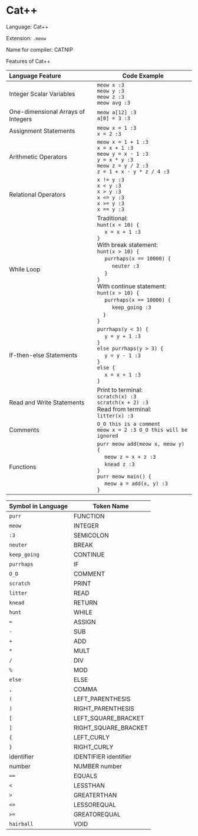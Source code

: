 # Cat++

Language: Cat++

Extension: `.meow`

Name for compiler: CATNIP

Features of Cat++

| Language Feature | Code Example |
| :---------------- | ------------ |
| Integer Scalar Variables | `meow x :3` <br> `meow y :3` <br> `meow z :3` <br> `meow avg :3`
| One-dimensional Arrays of Integers | `meow a[12] :3` <br> `a[0] = 3 :3`
| Assignment Statements | `meow x = 1 :3` <br> `x = 2 :3`
| Arithmetic Operators | `meow x = 1 + 1 :3` <br> `x = x + 1 :3` <br> `meow y = x - 1 :3` <br> `y = x * y :3` <br> `meow z = y / 2 :3` <br> `z = 1 + x - y * z / 4 :3` 
| Relational Operators | `x != y :3` <br> `x < y :3` <br> `x > y :3` <br> `x <= y :3` <br> `x >= y :3` <br> `x == y :3`
| While Loop | Traditional: <br> `hunt(x < 10) {`<br> &emsp; `x = x + 1 :3` <br> `}` <br> With break statement: <br> `hunt(x > 10) {` <br> &emsp; `purrhaps(x == 10000) {` <br> &emsp; &emsp; `neuter :3` <br> &emsp; `}` <br> `}` <br> With continue statement:  <br>`hunt(x > 10) {` <br> &emsp; `purrhaps(x == 10000) {` <br> &emsp; &emsp; `keep_going :3` <br>&emsp;`}` <br> `}`
| If-then-else Statements | `purrhaps(y < 3) {` <br> &emsp; `y = y + 1 :3` <br>`}` <br> `else purrhaps(y > 3) {` <br> &emsp; `y = y - 1 :3` <br> `}` <br> `else {` <br> &emsp; `x = x + 1 :3` <br> `}`
| Read and Write Statements | Print to terminal: <br> `scratch(x) :3` <br> `scratch(x + 2) :3` <br> Read from terminal: <br> `litter(x) :3` 
| Comments | `O_O this is a comment` <br> `meow x = 2 :3 O_O this will be ignored`
| Functions | `purr meow add(meow x, meow y) {` <br> &emsp; `meow z = x + z :3` <br> &emsp; `knead z :3` <br> `}` <br> `purr meow main() {`<br> &emsp; `meow a = add(x, y) :3` <br> `}`

| Symbol in Language | Token Name |
| :----------------- | ---------- |
| `purr` | FUNCTION |
| `meow` | INTEGER |
| `:3` | SEMICOLON |
| `neuter` | BREAK |
| `keep_going` | CONTINUE |
| `purrhaps` | IF |
| `O_O` | COMMENT |
| `scratch` | PRINT |
| `litter` | READ |
| `knead` | RETURN |
| `hunt` | WHILE |
| `=` | ASSIGN |
| `-` | SUB |
| `+` | ADD |
| `*` | MULT |
| `/` | DIV |
| `%` | MOD |
| `else` | ELSE |
| `,` | COMMA |
| `(` | LEFT_PARENTHESIS |
| `)` | RIGHT_PARENTHESIS |
| `[` | LEFT_SQUARE_BRACKET |
| `]` | RIGHT_SQUARE_BRACKET |
| `{` | LEFT_CURLY |
| `}` | RIGHT_CURLY |
| identifier | IDENTIFIER identifier |
| number | NUMBER number |
| `==` | EQUALS |
| `<` | LESSTHAN |
| `>` | GREATERTHAN |
| `<=` | LESSOREQUAL |
| `>=` | GREATOREQUAL |
| `hairball` | VOID |